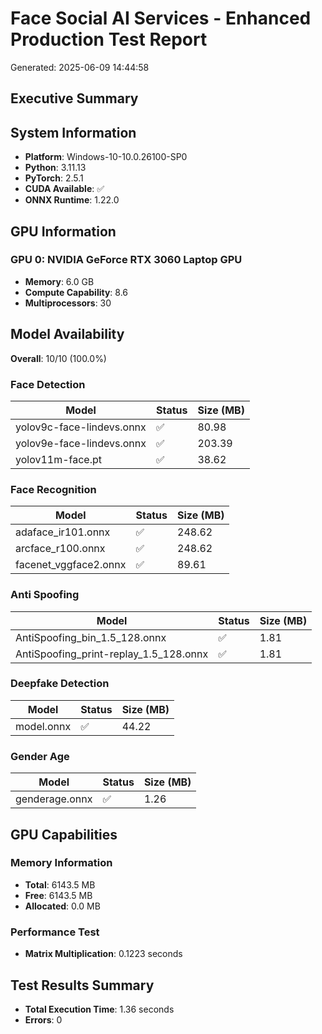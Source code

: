 # Face Social AI Services - Enhanced Production Test Report
Generated: 2025-06-09 14:44:58

## Executive Summary

## System Information

- **Platform**: Windows-10-10.0.26100-SP0
- **Python**: 3.11.13
- **PyTorch**: 2.5.1
- **CUDA Available**: ✅
- **ONNX Runtime**: 1.22.0

## GPU Information

### GPU 0: NVIDIA GeForce RTX 3060 Laptop GPU

- **Memory**: 6.0 GB
- **Compute Capability**: 8.6
- **Multiprocessors**: 30

## Model Availability

**Overall**: 10/10 (100.0%)

### Face Detection

| Model | Status | Size (MB) |
|-------|--------|-----------|
| yolov9c-face-lindevs.onnx | ✅ | 80.98 |
| yolov9e-face-lindevs.onnx | ✅ | 203.39 |
| yolov11m-face.pt | ✅ | 38.62 |

### Face Recognition

| Model | Status | Size (MB) |
|-------|--------|-----------|
| adaface_ir101.onnx | ✅ | 248.62 |
| arcface_r100.onnx | ✅ | 248.62 |
| facenet_vggface2.onnx | ✅ | 89.61 |

### Anti Spoofing

| Model | Status | Size (MB) |
|-------|--------|-----------|
| AntiSpoofing_bin_1.5_128.onnx | ✅ | 1.81 |
| AntiSpoofing_print-replay_1.5_128.onnx | ✅ | 1.81 |

### Deepfake Detection

| Model | Status | Size (MB) |
|-------|--------|-----------|
| model.onnx | ✅ | 44.22 |

### Gender Age

| Model | Status | Size (MB) |
|-------|--------|-----------|
| genderage.onnx | ✅ | 1.26 |

## GPU Capabilities

### Memory Information

- **Total**: 6143.5 MB
- **Free**: 6143.5 MB
- **Allocated**: 0.0 MB

### Performance Test

- **Matrix Multiplication**: 0.1223 seconds

## Test Results Summary

- **Total Execution Time**: 1.36 seconds
- **Errors**: 0
